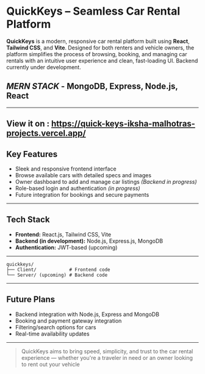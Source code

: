 # QuickKeys – Seamless Car Rental Platform

**QuickKeys** is a modern, responsive car rental platform built using **React**, **Tailwind CSS**, and **Vite**. Designed for both renters and vehicle owners, the platform simplifies the process of browsing, booking, and managing car rentals with an intuitive user experience and clean, fast-loading UI. Backend currently under development.

## *MERN STACK* - MongoDB, Express, Node.js, React

---
View it on : https://quick-keys-iksha-malhotras-projects.vercel.app/
---

## Key Features

* Sleek and responsive frontend interface
* Browse available cars with detailed specs and images
* Owner dashboard to add and manage car listings *(Backend in progress)*
* Role-based login and authentication *(in progress)*
* Future integration for bookings and secure payments

---

## Tech Stack

* **Frontend:** React.js, Tailwind CSS, Vite
* **Backend (in development):** Node.js, Express.js, MongoDB
* **Authentication:** JWT-based (upcoming)

---

```
quickkeys/
├── Client/            # Frontend code
└── Server/ (upcoming) # Backend code 
```

---

## Future Plans

* Backend integration with Node.js, Express and MongoDB
* Booking and payment gateway integration
* Filtering/search options for cars
* Real-time availability updates
  
---

> QuickKeys aims to bring speed, simplicity, and trust to the car rental experience — whether you're a traveler in need or an owner looking to rent out your vehicle
